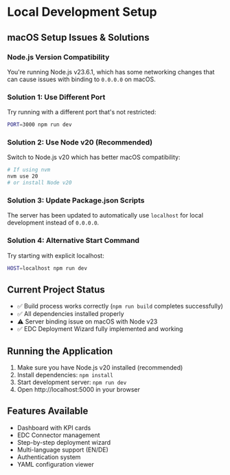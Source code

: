 # Local Development Setup

## macOS Setup Issues & Solutions

### Node.js Version Compatibility
You're running Node.js v23.6.1, which has some networking changes that can cause issues with binding to `0.0.0.0` on macOS.

### Solution 1: Use Different Port
Try running with a different port that's not restricted:
```bash
PORT=3000 npm run dev
```

### Solution 2: Use Node v20 (Recommended)
Switch to Node.js v20 which has better macOS compatibility:
```bash
# If using nvm
nvm use 20
# or install Node v20
```

### Solution 3: Update Package.json Scripts
The server has been updated to automatically use `localhost` for local development instead of `0.0.0.0`.

### Solution 4: Alternative Start Command
Try starting with explicit localhost:
```bash
HOST=localhost npm run dev
```

## Current Project Status
- ✅ Build process works correctly (`npm run build` completes successfully)
- ✅ All dependencies installed properly
- ⚠️  Server binding issue on macOS with Node v23
- ✅ EDC Deployment Wizard fully implemented and working

## Running the Application
1. Make sure you have Node.js v20 installed (recommended)
2. Install dependencies: `npm install`
3. Start development server: `npm run dev`
4. Open http://localhost:5000 in your browser

## Features Available
- Dashboard with KPI cards
- EDC Connector management
- Step-by-step deployment wizard
- Multi-language support (EN/DE)
- Authentication system
- YAML configuration viewer